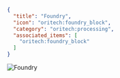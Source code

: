 ```json
{
  "title": "Foundry",
  "icon": "oritech:foundry_block",
  "category": "oritech:processing",
  "associated_items": [
    "oritech:foundry_block"
  ]
}
```

![Foundry](oritech:textures/book/foundry.png,fit)

